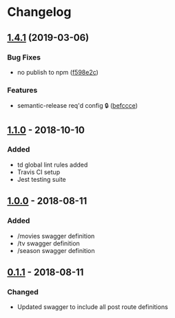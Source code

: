 # Changelog

## [1.4.1](https://github.com/tomdaniels/plex-requests-api/compare/v1.4.0...v1.4.1) (2019-03-06)


### Bug Fixes

* no publish to npm ([f598e2c](https://github.com/tomdaniels/plex-requests-api/commit/f598e2c))


### Features

* semantic-release req'd config :lock: ([befccce](https://github.com/tomdaniels/plex-requests-api/commit/befccce))

## [1.1.0][] - 2018-10-10
### Added
- td global lint rules added
- Travis CI setup
- Jest testing suite

## [1.0.0][] - 2018-08-11
### Added
- /movies swagger definition
- /tv swagger definition
- /season swagger definition

## [0.1.1][] - 2018-08-11
### Changed
- Updated swagger to include all post route definitions


[Unreleased]: https://github.com/tomdaniels/plex-requests-api/compare/v1.4.1...HEAD
[1.4.1]: https://github.com/tomdaniels/plex-requests-api/compare/v1.1.0...v1.4.1
[1.1.0]: https://github.com/tomdaniels/plex-requests-api/compare/v1.0.0...v1.1.0
[1.0.0]: https://github.com/tomdaniels/plex-requests-api/compare/v0.1.1...v1.0.0
[0.1.1]: https://github.com/tomdaniels/plex-requests-api/tree/v0.1.1
